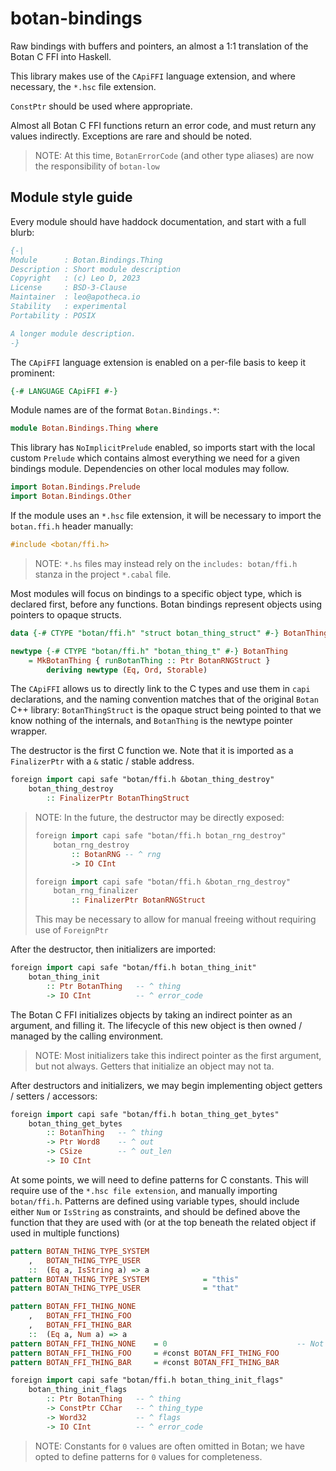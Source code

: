 # botan-bindings

Raw bindings with buffers and pointers, an almost a 1:1 translation of the Botan C FFI into Haskell.

This library makes use of the `CApiFFI` language extension, and where necessary, the `*.hsc` file extension.

`ConstPtr` should be used where appropriate.

Almost all Botan C FFI functions return an error code, and must return any values indirectly. Exceptions are rare and should be noted.

> NOTE: At this time, `BotanErrorCode` (and other type aliases) are now the responsibility of `botan-low`

## Module style guide

Every module should have haddock documentation, and start with a full blurb:

```haskell
{-|
Module      : Botan.Bindings.Thing
Description : Short module description
Copyright   : (c) Leo D, 2023
License     : BSD-3-Clause
Maintainer  : leo@apotheca.io
Stability   : experimental
Portability : POSIX

A longer module description.
-}
```

The `CApiFFI` language extension is enabled on a per-file basis to keep it prominent:

```haskell
{-# LANGUAGE CApiFFI #-}
```

Module names are of the format `Botan.Bindings.*`:

```haskell
module Botan.Bindings.Thing where
```

This library has `NoImplicitPrelude` enabled, so imports start with the local custom `Prelude` which contains almost everything we need for a given bindings module. Dependencies on other local modules may follow.

```haskell
import Botan.Bindings.Prelude
import Botan.Bindings.Other
```

If the module uses an `*.hsc` file extension, it will be necessary to import the `botan.ffi.h` header manually:

```haskell
#include <botan/ffi.h>
```

> NOTE: `*.hs` files may instead rely on the `includes: botan/ffi.h` stanza in the project `*.cabal` file.

Most modules will focus on bindings to a specific object type, which is declared first, before any functions. Botan bindings represent objects using pointers to opaque structs.

```haskell
data {-# CTYPE "botan/ffi.h" "struct botan_thing_struct" #-} BotanThingStruct

newtype {-# CTYPE "botan/ffi.h" "botan_thing_t" #-} BotanThing
    = MkBotanThing { runBotanThing :: Ptr BotanRNGStruct }
        deriving newtype (Eq, Ord, Storable)
```

The `CApiFFI` allows us to directly link to the C types and use them in `capi` declarations, and the naming convention matches that of the original `Botan` C++ library: `BotanThingStruct` is the opaque struct being pointed to that we know nothing of the internals, and `BotanThing` is the newtype pointer wrapper.

The destructor is the first C function we. Note that it is imported as a `FinalizerPtr` with a `&` static / stable address.

```haskell
foreign import capi safe "botan/ffi.h &botan_thing_destroy"
    botan_thing_destroy
        :: FinalizerPtr BotanThingStruct
```

> NOTE: In the future, the destructor may be directly exposed:
>
> ```haskell
> foreign import capi safe "botan/ffi.h botan_rng_destroy"
>     botan_rng_destroy
>         :: BotanRNG -- ^ rng
>         -> IO CInt
> 
> foreign import capi safe "botan/ffi.h &botan_rng_destroy"
>     botan_rng_finalizer
>         :: FinalizerPtr BotanRNGStruct
> ```
>
> This may be necessary to allow for manual freeing without requiring use of `ForeignPtr`

After the destructor, then initializers are imported:

```haskell
foreign import capi safe "botan/ffi.h botan_thing_init"
    botan_thing_init
        :: Ptr BotanThing   -- ^ thing
        -> IO CInt          -- ^ error_code
```

The Botan C FFI initializes objects by taking an indirect pointer as an argument, and filling it. The lifecycle of this new object is then owned / managed by the calling environment.

> NOTE: Most initializers take this indirect pointer as the first argument, but not always. Getters that initialize an object may not ta.

After destructors and initializers, we may begin implementing object getters / setters / accessors:

```haskell
foreign import capi safe "botan/ffi.h botan_thing_get_bytes"
    botan_thing_get_bytes
        :: BotanThing   -- ^ thing
        -> Ptr Word8    -- ^ out
        -> CSize        -- ^ out_len
        -> IO CInt
```

At some points, we will need to define patterns for C constants. This will require use of the `*.hsc file extension`, and manually importing `botan/ffi.h`. Patterns are defined using variable types, should include either `Num` or `IsString` as constraints, and should be defined above the function that they are used with (or at the top beneath the related object if used in multiple functions)

```haskell
pattern BOTAN_THING_TYPE_SYSTEM
    ,   BOTAN_THING_TYPE_USER
    ::  (Eq a, IsString a) => a
pattern BOTAN_THING_TYPE_SYSTEM            = "this"
pattern BOTAN_THING_TYPE_USER              = "that"

pattern BOTAN_FFI_THING_NONE
    ,   BOTAN_FFI_THING_FOO
    ,   BOTAN_FFI_THING_BAR
    ::  (Eq a, Num a) => a
pattern BOTAN_FFI_THING_NONE    = 0                             -- Not a real flag
pattern BOTAN_FFI_THING_FOO     = #const BOTAN_FFI_THING_FOO
pattern BOTAN_FFI_THING_BAR     = #const BOTAN_FFI_THING_BAR

foreign import capi safe "botan/ffi.h botan_thing_init_flags"
    botan_thing_init_flags
        :: Ptr BotanThing   -- ^ thing
        -> ConstPtr CChar   -- ^ thing_type
        -> Word32           -- ^ flags
        -> IO CInt          -- ^ error_code
```

> NOTE: Constants for `0` values are often omitted in Botan; we have opted to define patterns for `0` values for completeness.
